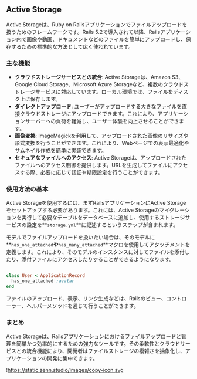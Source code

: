 ## Active Storage

Active Storageは、Ruby on Railsアプリケーションでファイルアップロードを扱うためのフレームワークです。Rails 5.2で導入されて以降、Railsアプリケーション内で画像や動画、ドキュメントなどのファイルを簡単にアップロードし、保存するための標準的な方法として広く使われています。

### **主な機能**

- **クラウドストレージサービスとの統合**: Active Storageは、Amazon S3、Google Cloud Storage、Microsoft Azure Storageなど、複数のクラウドストレージサービスに対応しています。ローカル環境では、ファイルをディスク上に保存します。
- **ダイレクトアップロード**: ユーザーがアップロードする大きなファイルを直接クラウドストレージにアップロードできます。これにより、アプリケーションサーバーへの負荷を軽減し、ユーザー体験を向上させることができます。
- **画像変換**: ImageMagickを利用して、アップロードされた画像のリサイズや形式変換を行うことができます。これにより、Webページでの表示最適化やサムネイル作成を簡単に実装できます。
- **セキュアなファイルへのアクセス**: Active Storageは、アップロードされたファイルへのアクセス制御を提供します。URLを生成してファイルにアクセスする際、必要に応じて認証や期限設定を行うことができます。

### **使用方法の基本**

Active Storageを使用するには、まずRailsアプリケーションにActive Storageをセットアップする必要があります。これには、Active Storageのマイグレーションを実行して必要なテーブルをデータベースに追加し、使用するストレージサービスの設定を**`storage.yml`**に記述するというステップが含まれます。

モデルでファイルアップロードを扱いたい場合は、そのモデルに**`has_one_attached`**や**`has_many_attached`**マクロを使用してアタッチメントを定義します。これにより、そのモデルのインスタンスに対してファイルを添付したり、添付ファイルにアクセスしたりすることができるようになります。

```ruby

class User < ApplicationRecord
  has_one_attached :avatar
end

```

ファイルのアップロード、表示、リンク生成などは、Railsのビュー、コントローラー、ヘルパーメソッドを通じて行うことができます。

### **まとめ**

Active Storageは、Railsアプリケーションにおけるファイルアップロードと管理を簡単かつ効率的にするための強力なツールです。その柔軟性とクラウドサービスとの統合機能により、開発者はファイルストレージの複雑さを抽象化し、アプリケーションの開発に集中できます。

!https://static.zenn.studio/images/copy-icon.svg